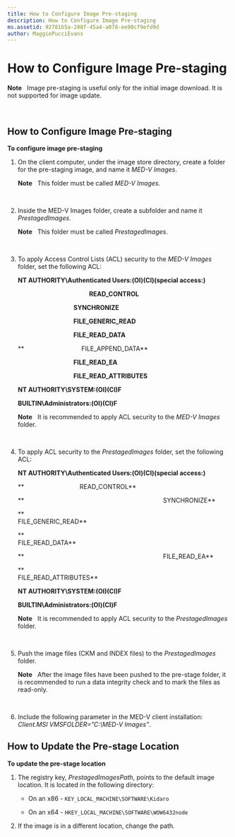```yaml
---
title: How to Configure Image Pre-staging
description: How to Configure Image Pre-staging
ms.assetid: 92781b5a-208f-45a4-a078-ee90cf9efd9d
author: MaggiePucciEvans
---
```


# How to Configure Image Pre-staging


**Note**  
Image pre-staging is useful only for the initial image download. It is not supported for image update.

 

## How to Configure Image Pre-staging


**To configure image pre-staging**

1.  On the client computer, under the image store directory, create a folder for the pre-staging image, and name it *MED-V Images*.

    **Note**  
    This folder must be called *MED-V Images*.

     

2.  Inside the MED-V Images folder, create a subfolder and name it *PrestagedImages*.

    **Note**  
    This folder must be called *PrestagedImages*.

     

3.  To apply Access Control Lists (ACL) security to the *MED-V Images* folder, set the following ACL:

    **NT AUTHORITY\\Authenticated Users:(OI)(CI)(special access:)**

                                             **READ\_CONTROL**

                                    **SYNCHRONIZE**

                                    **FILE\_GENERIC\_READ**

                                    **FILE\_READ\_DATA**

    **                                 FILE\_APPEND\_DATA**

                                    **FILE\_READ\_EA**

                                    **FILE\_READ\_ATTRIBUTES**

    **NT AUTHORITY\\SYSTEM:(OI)(CI)F**

    **BUILTIN\\Administrators:(OI)(CI)F**

    **Note**  
    It is recommended to apply ACL security to the *MED-V Images* folder.

     

4.  To apply ACL security to the *PrestagedImages* folder, set the following ACL:

    **NT AUTHORITY\\Authenticated Users:(OI)(CI)(special access:)**

    **                                READ\_CONTROL**

    **                                                                                SYNCHRONIZE**

    **                                                                                FILE\_GENERIC\_READ**

    **                                                                                                FILE\_READ\_DATA**

    **                                                                                FILE\_READ\_EA**

    **                                                                                FILE\_READ\_ATTRIBUTES**

    **NT AUTHORITY\\SYSTEM:(OI)(CI)F**

    **BUILTIN\\Administrators:(OI)(CI)F**

    **Note**  
    It is recommended to apply ACL security to the *PrestagedImages* folder.

     

5.  Push the image files (CKM and INDEX files) to the *PrestagedImages* folder.

    **Note**  
    After the image files have been pushed to the pre-stage folder, it is recommended to run a data integrity check and to mark the files as read-only.

     

6.  Include the following parameter in the MED-V client installation: *Client.MSI VMSFOLDER=”C:\\MED-V Images”*.

## How to Update the Pre-stage Location


**To update the pre-stage location**

1.  The registry key, *PrestagedImagesPath*, points to the default image location. It is located in the following directory:

    -   On an x86 - `KEY_LOCAL_MACHINE\SOFTWARE\Kidaro`

    -   On an x64 - `HKEY_LOCAL_MACHINE\SOFTWARE\WOW6432node`

2.  If the image is in a different location, change the path.

 

 





